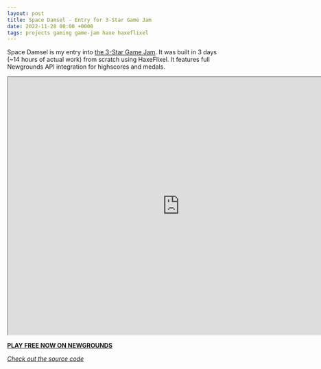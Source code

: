 ```yaml
---
layout: post
title: Space Damsel - Entry for 3-Star Game Jam
date: 2022-11-28 00:00 +0000
tags: projects gaming game-jam haxe haxeflixel
---
```


Space Damsel is my entry into [the 3-Star Game Jam](https://ninjamuffin99.newgrounds.com/news/post/1320930). It was built in 3 days (~14 hours of actual work) from scratch using HaxeFlixel. It features full Newgrounds API integration for highscores and medals.

<iframe src="https://www.elitemastereric.com/SpaceDamsel/" width="800" height="600" allowfullscreen></iframe>

**[PLAY FREE NOW ON NEWGROUNDS](https://www.newgrounds.com/portal/view/865326)**

_[Check out the source code](https://github.com/EliteMasterEric/SpaceDamsel)_
